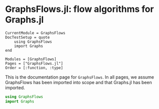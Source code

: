  # GraphsFlows.jl: flow algorithms for Graphs.jl

```@meta
CurrentModule = GraphsFlows
DocTestSetup = quote
    using GraphsFlows
    import Graphs
end
```

```@autodocs
Modules = [GraphsFlows]
Pages = ["GraphsFlows.jl"]
Order = [:function, :type]
```

This is the documentation page for `GraphsFlows`. In all pages, we assume
GraphsFlows has been imported into scope and that Graphs.jl has been imported.

```julia
using GraphsFlows
import Graphs
```
